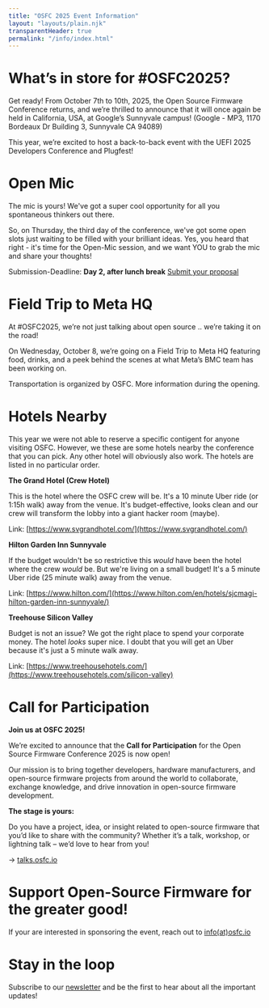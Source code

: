 ```yaml
---
title: "OSFC 2025 Event Information"
layout: "layouts/plain.njk"
transparentHeader: true
permalink: "/info/index.html"
---
```


# **What’s in store for #OSFC2025?**

Get ready! From October 7th to 10th, 2025, the Open Source Firmware Conference returns, and we’re thrilled to announce that it will once again be held in California, USA, at Google’s Sunnyvale campus! (Google - MP3, 1170 Bordeaux Dr Building 3, Sunnyvale CA 94089)

This year, we’re excited to host a back-to-back event with the UEFI 2025 Developers Conference and Plugfest!

# Open Mic

The mic is yours! 
We've got a super cool opportunity for all you spontaneous thinkers out there.

So, on Thursday, the third day of the conference, we've got some open slots just waiting to be filled with your brilliant ideas. Yes, you heard that right - it's time for the Open-Mic session, and we want YOU to grab the mic and share your thoughts!

Submission-Deadline: **Day 2, after lunch break**
[Submit your proposal](https://openmic.osfc.io/osfc25-open-mic/cfp)

# Field Trip to Meta HQ

At #OSFC2025, we’re not just talking about open source .. we’re taking it on the road!

On Wednesday, October 8, we’re going on a Field Trip to Meta HQ featuring food, drinks, and a peek behind the scenes at what Meta’s BMC team has been working on.

Transportation is organized by OSFC. More information during the opening.

# Hotels Nearby

This year we were not able to reserve a specific contigent for anyone visiting OSFC. However, we these are some hotels nearby the conference that you can pick. Any other hotel will obviously also work. The hotels are listed in no particular order.

**The Grand Hotel (Crew Hotel)**

This is the hotel where the OSFC crew will be. It's a 10 minute Uber ride (or 1:15h walk) away from the venue. It's budget-effective, looks clean and our crew will transform the lobby into a giant hacker room (maybe).

Link: [https://www.svgrandhotel.com/](https://www.svgrandhotel.com/)

**Hilton Garden Inn Sunnyvale**

If the budget wouldn't be so restrictive this _would_ have been the hotel where the crew _would_ be. But we're living on a small budget! It's a 5 minute Uber ride (25 minute walk) away from the venue.

Link: [https://www.hilton.com/](https://www.hilton.com/en/hotels/sjcmagi-hilton-garden-inn-sunnyvale/)

**Treehouse Silicon Valley**

Budget is not an issue? We got the right place to spend your corporate money. The hotel _looks_ super nice. I doubt that you will get an Uber because it's just a 5 minute walk away.

Link: [https://www.treehousehotels.com/](https://www.treehousehotels.com/silicon-valley)

# Call for Participation

**Join us at OSFC 2025!**

We’re excited to announce that the **Call for Participation** for the Open Source Firmware Conference 2025 is now open!

Our mission is to bring together developers, hardware manufacturers, and open-source firmware projects from around the world to collaborate, exchange knowledge, and drive innovation in open-source firmware development.

**The stage is yours:**

Do you have a project, idea, or insight related to open-source firmware that you’d like to share with the community? Whether it’s a talk, workshop, or lightning talk – we’d love to hear from you!

→ [talks.osfc.io](https://talks.osfc.io/)

# Support Open-Source Firmware for the greater good! 
If your are interested in sponsoring the event, reach out to [info(at)osfc.io](mailto:info@osfc.io)  

# Stay in the loop

Subscribe to our [newsletter](https://mailchi.mp/01a2d5ccbe95/osfc-subscription) and be the first to hear about all the important updates!